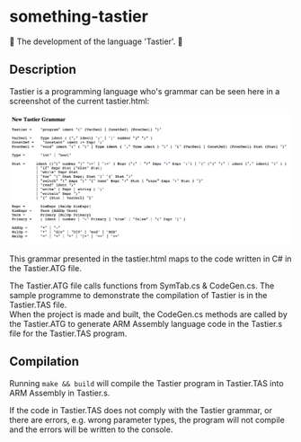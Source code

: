 # something-tastier
🍱 The development of the language 'Tastier'. 👅

## Description
Tastier is a programming language who's grammar can be seen here in a screenshot of the current tastier.html:

<img src="https://github.com/nating/something-tastier/blob/master/assets/tastier-grammar.png" width="800">

This grammar presented in the tastier.html maps to the code written in C# in the Tastier.ATG file.

The Tastier.ATG file calls functions from SymTab.cs & CodeGen.cs. The sample programme to demonstrate the compilation of Tastier is in the Tastier.TAS file.  
When the project is made and built, the CodeGen.cs methods are called by the Tastier.ATG to generate ARM Assembly language code in the Tastier.s file for the Tastier.TAS program.

## Compilation
Running
`make && build`
will compile the Tastier program in Tastier.TAS into ARM Assembly in Tastier.s.

If the code in Tastier.TAS does not comply with the Tastier grammar, or there are errors, e.g. wrong parameter types, the program will not compile and the errors will be written to the console.